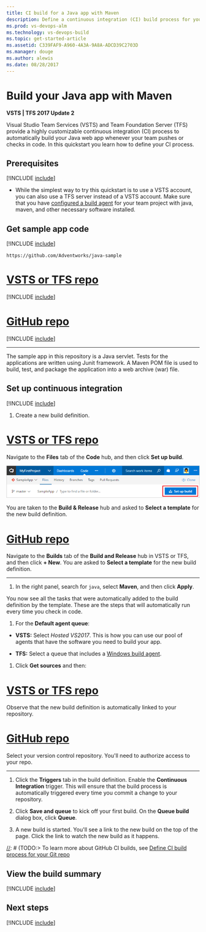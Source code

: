 ```yaml
---
title: CI build for a Java app with Maven
description: Define a continuous integration (CI) build process for your Java app with Maven in VSTS or Team Foundation Server
ms.prod: vs-devops-alm
ms.technology: vs-devops-build
ms.topic: get-started-article
ms.assetid: C339FAF9-A960-4A3A-9A8A-ADCD39C2703D
ms.manager: douge
ms.author: alewis
ms.date: 08/28/2017
---
```


# Build your Java app with Maven

**VSTS | TFS 2017 Update 2**

Visual Studio Team Services (VSTS) and Team Foundation Server (TFS) provide a highly customizable continuous integration (CI) process to automatically build your Java web app whenever your team pushes or checks in code. In this quickstart you learn how to define your CI process.

## Prerequisites

[!INCLUDE [include](../../_shared/ci-cd-prerequisites-vsts.md)]

* While the simplest way to try this quickstart is to use a VSTS account, you can also use a TFS server instead of a VSTS account. Make sure that you have [configured a build agent](../../actions/agents/v2-windows.md) for your team project with java, maven, and other necessary software installed.

## Get sample app code

[!INCLUDE [include](../_shared/get-sample-code-intro.md)]

```
https://github.com/Adventworks/java-sample
```

# [VSTS or TFS repo](#tab/vsts)

[!INCLUDE [include](../_shared/get-sample-code-vsts-tfs-2017-update-2.md)]

# [GitHub repo](#tab/github)

[!INCLUDE [include](../_shared/get-sample-code-github.md)]

---

The sample app in this repository is a Java servlet. Tests for the applications are written using Junit framework. A Maven POM file is used to build, test, and package the application into a web archive (war) file.

## Set up continuous integration

[!INCLUDE [include](../../_shared/ci-quickstart-intro.md)]

[//]: # (TODO: Restore use of includes when we get support for using them in a list.)

1. Create a new build definition.

 # [VSTS or TFS repo](#tab/vsts)

 Navigate to the **Files** tab of the **Code** hub, and then click **Set up build**.

 ![Screenshot showing button to set up build for a repository](../_shared/_img/set-up-first-build-from-code-hub.png)

 You are taken to the **Build & Release** hub and asked to **Select a template** for the new build definition.

 # [GitHub repo](#tab/github)

 Navigate to the **Builds** tab of the **Build and Release** hub in VSTS or TFS, and then click **+ New**. You are asked to **Select a template** for the new build definition.

 ---

1. In the right panel, search for `java`, select **Maven**, and then click **Apply**.

 You now see all the tasks that were automatically added to the build definition by the template. These are the steps that will automatically run every time you check in code.

1. For the **Default agent queue**:

 * **VSTS:** Select _Hosted VS2017_. This is how you can use our pool of agents that have the software you need to build your app.

 * **TFS:** Select a queue that includes a [Windows build agent](../../actions/agents/v2-windows.md).

1. Click **Get sources** and then:

 # [VSTS or TFS repo](#tab/vsts)

 Observe that the new build definition is automatically linked to your repository.

 # [GitHub repo](#tab/github)

 Select your version control repository. You'll need to authorize access to your repo.

 ---

1. Click the **Triggers** tab in the build definition. Enable the **Continuous Integration** trigger. This will ensure that the build process is automatically triggered every time you commit a change to your repository.

1. Click **Save and queue** to kick off your first build. On the **Queue build** dialog box, click **Queue**.

1. A new build is started. You'll see a link to the new build on the top of the page. Click the link to watch the new build as it happens.

[//]: # (TODO:> [!TIP])
[//]: # (TODO:> To learn more about GitHub CI builds, see [Define CI build process for your Git repo](#)

## View the build summary

[!INCLUDE [include](../_shared/view-build-summary.md)]

## Next steps

[!INCLUDE [include](../_shared/ci-web-app-next-steps.md)]
